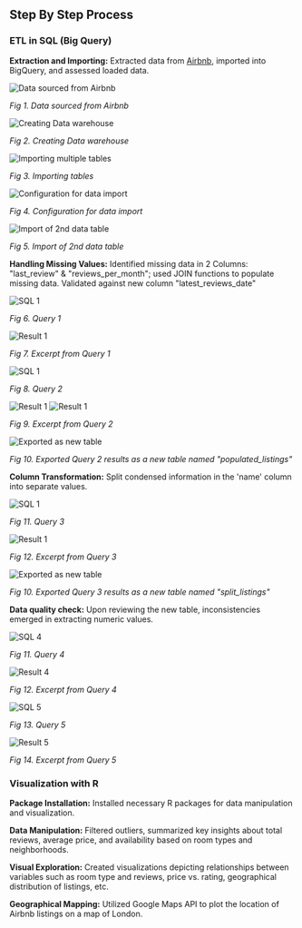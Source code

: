 ## **Step By Step Process**

### ETL in SQL (Big Query)

**Extraction and Importing:** Extracted data from [Airbnb](http://insideairbnb.com/get-the-data/), imported into BigQuery, and assessed loaded data.


![Data sourced from Airbnb](images/1.PNG)

*Fig 1. Data sourced from Airbnb*

![Creating Data warehouse](images/2.PNG)

*Fig 2. Creating Data warehouse*

![Importing multiple tables](images/3.PNG)

*Fig 3. Importing tables*

![Configuration for data import](images/4.PNG)

*Fig 4. Configuration for data import*

![Import of 2nd data table](images/5.PNG)

*Fig 5. Import of 2nd data table*

**Handling Missing Values:** Identified missing data in 2 Columns: "last_review" & "reviews_per_month"; used JOIN functions to populate missing data. Validated against new column "latest_reviews_date"

![SQL 1](images/SQL1.PNG)

*Fig 6. Query 1* 

![Result 1](images/Query_Result1.PNG)

*Fig 7. Excerpt from Query 1*

![SQL 1](images/SQL2.PNG)

*Fig 8. Query 2* 

![Result 1](images/Query_Result2.2.PNG) ![Result 1](images/Query_Result2.1.PNG)

*Fig 9. Excerpt from Query 2*

![Exported as new table](images/6.PNG)

*Fig 10. Exported Query 2 results as a new table named "populated_listings"*

**Column Transformation:** Split condensed information in the 'name' column into separate values.

![SQL 1](images/SQL3.PNG)

*Fig 11. Query 3* 

![Result 1](images/Query_Result3.PNG)

*Fig 12. Excerpt from Query 3*

![Exported as new table](images/7.PNG)

*Fig 10. Exported Query 3 results as a new table named "split_listings"*

**Data quality check:** Upon reviewing the new table, inconsistencies emerged in extracting numeric values.  

![SQL 4](images/SQL4.PNG)

*Fig 11. Query 4*

![Result 4](images/Query_Result4.PNG)

*Fig 12. Excerpt from Query 4*

![SQL 5](images/SQL5.PNG)

*Fig 13. Query 5*

![Result 5](images/Query_Result5.PNG)

*Fig 14. Excerpt from Query 5*


### Visualization with R

**Package Installation:** Installed necessary R packages for data manipulation and visualization.

**Data Manipulation:** Filtered outliers, summarized key insights about total reviews, average price, and availability based on room types and neighborhoods.

**Visual Exploration:** Created visualizations depicting relationships between variables such as room type and reviews, price vs. rating, geographical distribution of listings, etc.

**Geographical Mapping:** Utilized Google Maps API to plot the location of Airbnb listings on a map of London.
